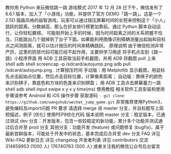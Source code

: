教你用 Python 来玩微信跳一跳 游戏模式 2017 年 12 月 28 日下午，微信发布了 6.6.1 版本，加入了「小游戏」功能，并提供了官方 DEMO「跳一跳」。这是一个 2.5D 插画风格的益智游戏，玩家可以通过按压屏幕时间的长短来控制这个「小人」跳跃的距离。分数越高，那么在好友排行榜更加靠前。通过 Python 脚本自动运行，让你轻松霸榜。 可能刚开始上手的时候，因为时间距离之间的关系把握不恰当，只能跳出几个就掉到了台子下面。如果能利用图像识别精确测量出起始和目标点之间测距离，就可以估计按压的时间来精确跳跃。 原理说明 由于微信检测非常严厉，这里的防禁代码可能已经不起作用，主要供学习用途 将手机点击到《跳一跳》小程序界面 用 ADB 工具获取当前手机截图，并用 ADB 将截图 pull 上来 shell adb shell screencap -p /sdcard/autojump.png adb pull /sdcard/autojump.png . 计算按压时间 手动版：用 Matplotlib 显示截图，用鼠标先点击起始点位置，然后点击目标位置，计算像素距离； 自动版：靠棋子的颜色来识别棋子，靠底色和方块的色差来识别棋盘； 用 ADB 工具点击屏幕蓄力一跳 shell adb shell input swipe x y x y time(ms) 使用教程 相关软件工具安装和使用步骤请参考 Android 和 iOS 操作步骤 获取源码 ``` - git clone https://github.com/wangshub/wechat_jump_game.git ``` 非常推荐使用Python3，避免编码及import问题 PR 要求 请选择 merge 进 master 分支，并且标题写上简短描述，例子 [优化] 使用PEP8优化代码 版本说明 master 分支：稳定版本，已通过测试 dev 分支：开发版本，包含一些较稳定的新功能，累计多个功能并测试通过后合并至 prod 分支 其他分支：功能开发 (feature) 或问题修复 (bugfix)，属于最新尝鲜版本，可能处于开发中的状态，基本完成后合并至 dev 分支 FAQ 详见 Wiki-FAQ 更新日志 详见 changelog 开发者列表 详见 contributors 交流 314659953 (1000 人) 176740763 (500 人) 或者关注我的微信公众号后台留言